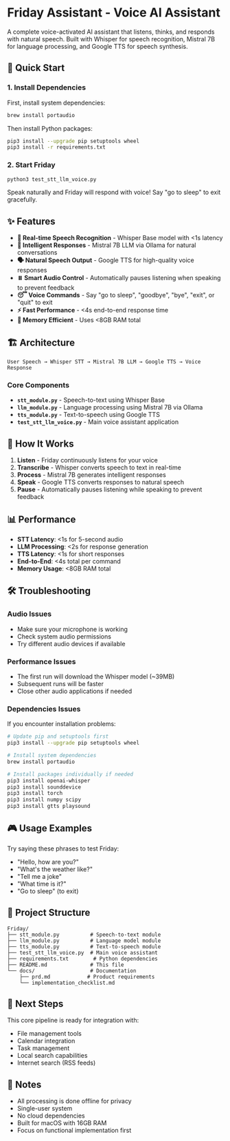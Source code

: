 # Friday Assistant - Voice AI Assistant

A complete voice-activated AI assistant that listens, thinks, and responds with natural speech. Built with Whisper for speech recognition, Mistral 7B for language processing, and Google TTS for speech synthesis.

## 🚀 Quick Start

### 1. Install Dependencies

First, install system dependencies:
```bash
brew install portaudio
```

Then install Python packages:
```bash
pip3 install --upgrade pip setuptools wheel
pip3 install -r requirements.txt
```

### 2. Start Friday
```bash
python3 test_stt_llm_voice.py
```

Speak naturally and Friday will respond with voice! Say "go to sleep" to exit gracefully.

## ✨ Features

- **🎤 Real-time Speech Recognition** - Whisper Base model with <1s latency
- **🧠 Intelligent Responses** - Mistral 7B LLM via Ollama for natural conversations
- **🗣️ Natural Speech Output** - Google TTS for high-quality voice responses
- **⏸️ Smart Audio Control** - Automatically pauses listening when speaking to prevent feedback
- **😴 Voice Commands** - Say "go to sleep", "goodbye", "bye", "exit", or "quit" to exit
- **⚡ Fast Performance** - <4s end-to-end response time
- **💾 Memory Efficient** - Uses <8GB RAM total

## 🏗️ Architecture

```
User Speech → Whisper STT → Mistral 7B LLM → Google TTS → Voice Response
```

### Core Components

- **`stt_module.py`** - Speech-to-text using Whisper Base
- **`llm_module.py`** - Language processing using Mistral 7B via Ollama
- **`tts_module.py`** - Text-to-speech using Google TTS
- **`test_stt_llm_voice.py`** - Main voice assistant application

## 🎯 How It Works

1. **Listen** - Friday continuously listens for your voice
2. **Transcribe** - Whisper converts speech to text in real-time
3. **Process** - Mistral 7B generates intelligent responses
4. **Speak** - Google TTS converts responses to natural speech
5. **Pause** - Automatically pauses listening while speaking to prevent feedback

## 📊 Performance

- **STT Latency**: <1s for 5-second audio
- **LLM Processing**: <2s for response generation
- **TTS Latency**: <1s for short responses
- **End-to-End**: <4s total per command
- **Memory Usage**: <8GB RAM total

## 🛠️ Troubleshooting

### Audio Issues
- Make sure your microphone is working
- Check system audio permissions
- Try different audio devices if available

### Performance Issues
- The first run will download the Whisper model (~39MB)
- Subsequent runs will be faster
- Close other audio applications if needed

### Dependencies Issues

If you encounter installation problems:

```bash
# Update pip and setuptools first
pip3 install --upgrade pip setuptools wheel

# Install system dependencies
brew install portaudio

# Install packages individually if needed
pip3 install openai-whisper
pip3 install sounddevice
pip3 install torch
pip3 install numpy scipy
pip3 install gtts playsound
```

## 🎮 Usage Examples

Try saying these phrases to test Friday:

- "Hello, how are you?"
- "What's the weather like?"
- "Tell me a joke"
- "What time is it?"
- "Go to sleep" (to exit)

## 📁 Project Structure

```
Friday/
├── stt_module.py          # Speech-to-text module
├── llm_module.py          # Language model module
├── tts_module.py          # Text-to-speech module
├── test_stt_llm_voice.py  # Main voice assistant
├── requirements.txt        # Python dependencies
├── README.md              # This file
└── docs/                  # Documentation
    ├── prd.md            # Product requirements
    └── implementation_checklist.md
```

## 🔮 Next Steps

This core pipeline is ready for integration with:
- File management tools
- Calendar integration
- Task management
- Local search capabilities
- Internet search (RSS feeds)

## 📝 Notes

- All processing is done offline for privacy
- Single-user system
- No cloud dependencies
- Built for macOS with 16GB RAM
- Focus on functional implementation first
